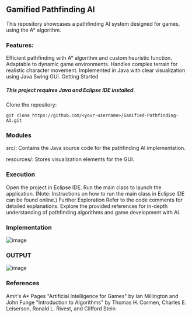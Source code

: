 ## Gamified Pathfinding AI
This repository showcases a pathfinding AI system designed for games, using the A* algorithm.

### Features:

Efficient pathfinding with A* algorithm and custom heuristic function.
Adaptable to dynamic game environments.
Handles complex terrain for realistic character movement.
Implemented in Java with clear visualization using Java Swing GUI.
Getting Started

##### This project requires Java and Eclipse IDE installed.
Clone the repository:

```git clone https://github.com/<your-username>/Gamified-Pathfinding-AI.git```

### Modules
src/: Contains the Java source code for the pathfinding AI implementation.

resources/: Stores visualization elements for the GUI.

### Execution
Open the project in Eclipse IDE.
Run the main class to launch the application. (Note: Instructions on how to run the main class in Eclipse IDE can be found online.)
Further Exploration
Refer to the code comments for detailed explanations.
Explore the provided references for in-depth understanding of pathfinding algorithms and game development with AI.

### Implementation
![image](https://github.com/imvignesh003/DSA-Project/assets/111968851/9cba8bca-fdfe-4722-9ea2-42203992bcf9)


### OUTPUT
![image](https://github.com/imvignesh003/DSA-Project/assets/111968851/f607492c-136d-432b-b013-a38bd8005924)


### References
Amit's A* Pages
"Artificial Intelligence for Games" by Ian Millington and John Funge
"Introduction to Algorithms" by Thomas H. Cormen, Charles E. Leiserson, Ronald L. Rivest, and Clifford Stein
